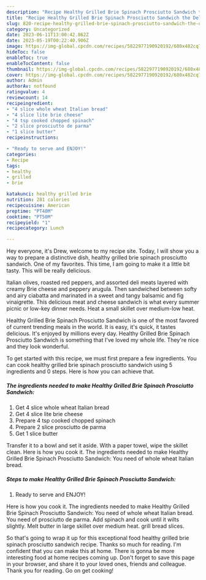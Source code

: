 ```yaml
---
description: "Recipe Healthy Grilled Brie Spinach Prosciutto Sandwich the Delicious}"
title: "Recipe Healthy Grilled Brie Spinach Prosciutto Sandwich the Delicious}"
slug: 820-recipe-healthy-grilled-brie-spinach-prosciutto-sandwich-the-delicious
category: Uncategorized
date: 2023-06-11T13:00:42.862Z
date: 2023-05-19T00:22:40.906Z
image: https://img-global.cpcdn.com/recipes/5822977190920192/680x482cq70/healthy-grilled-brie-spinach-prosciutto-sandwich-recipe-main-photo.jpg
hideToc: false
enableToc: true
enableTocContent: false
thumbnail: https://img-global.cpcdn.com/recipes/5822977190920192/680x482cq70/healthy-grilled-brie-spinach-prosciutto-sandwich-recipe-main-photo.jpg
cover: https://img-global.cpcdn.com/recipes/5822977190920192/680x482cq70/healthy-grilled-brie-spinach-prosciutto-sandwich-recipe-main-photo.jpg
author: Admin
authorAv: notfound
ratingvalue: 4
reviewcount: 14
recipeingredient:
- "4 slice whole wheat Italian bread"
- "4 slice lite brie cheese"
- "4 tsp cooked chopped spinach"
- "2 slice prosciutto de parma"
- "1 slice butter"
recipeinstructions:

- "Ready to serve and ENJOY!"
categories:
- Recipe
tags:
- healthy
- grilled
- brie

katakunci: healthy grilled brie 
nutrition: 281 calories
recipecuisine: American
preptime: "PT40M"
cooktime: "PT50M"
recipeyield: "1"
recipecategory: Lunch

---
```



Hey everyone, it's Drew, welcome to my recipe site. Today, I will show you a way to prepare a distinctive dish, healthy grilled brie spinach prosciutto sandwich. One of my favorites. This time, I am going to make it a little bit tasty. This will be really delicious.

Italian olives, roasted red peppers, and assorted deli meats layered with creamy Brie cheese and peppery arugula. Then sandwiched between softy and airy ciabatta and marinated in a sweet and tangy balsamic and fig vinaigrette. This delicious meat and cheese sandwich is what every summer picnic or low-key dinner needs. Heat a small skillet over medium-low heat.

Healthy Grilled Brie Spinach Prosciutto Sandwich is one of the most favored of current trending meals in the world. It is easy, it's quick, it tastes delicious. It's enjoyed by millions every day. Healthy Grilled Brie Spinach Prosciutto Sandwich is something that I've loved my whole life. They're nice and they look wonderful.


To get started with this recipe, we must first prepare a few ingredients. You can cook healthy grilled brie spinach prosciutto sandwich using 5 ingredients and 0 steps. Here is how you can achieve that.

<!--inarticleads1-->

##### The ingredients needed to make Healthy Grilled Brie Spinach Prosciutto Sandwich:

1. Get 4 slice whole wheat Italian bread
1. Get 4 slice lite brie cheese
1. Prepare 4 tsp cooked chopped spinach
1. Prepare 2 slice prosciutto de parma
1. Get 1 slice butter


Transfer it to a bowl and set it aside. With a paper towel, wipe the skillet clean. Here is how you cook it. The ingredients needed to make Healthy Grilled Brie Spinach Prosciutto Sandwich: You need of whole wheat Italian bread. 

<!--inarticleads2-->

##### Steps to make Healthy Grilled Brie Spinach Prosciutto Sandwich:


1. Ready to serve and ENJOY!

Here is how you cook it. The ingredients needed to make Healthy Grilled Brie Spinach Prosciutto Sandwich: You need of whole wheat Italian bread. You need of prosciutto de parma. Add spinach and cook until it wilts slightly. Melt butter in large skillet over medium heat. grill bread slices. 

So that's going to wrap it up for this exceptional food healthy grilled brie spinach prosciutto sandwich recipe. Thanks so much for reading. I'm confident that you can make this at home. There is gonna be more interesting food at home recipes coming up. Don't forget to save this page in your browser, and share it to your loved ones, friends and colleague. Thank you for reading. Go on get cooking!
